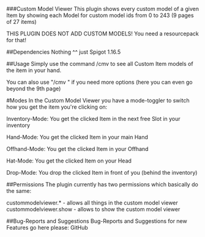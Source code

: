 ###Custom Model Viewer
This plugin shows every custom model of a given Item by showing each Model for custom model ids from 0 to 243 (9 pages of 27 items)

THIS PLUGIN DOES NOT ADD CUSTOM MODELS! You need a resourcepack for that!
 

##Dependencies
Nothing ^^ just Spigot 1.16.5

 

##Usage
Simply use the command /cmv to see all Custom Item models of the item in your hand.

You can also use "/cmv <itemname> <page>" if you need more options (here you can even go beyond the 9th page)

 

#Modes
In the Custom Model Viewer you have a mode-toggler to switch how you get the item you're clicking on:

Inventory-Mode: You get the clicked Item in the next free Slot in your inventory

Hand-Mode: You get the clicked Item in your main Hand

Offhand-Mode: You get the clicked Item in your Offhand

Hat-Mode: You get the clicked Item on your Head

Drop-Mode: You drop the clicked Item in front of you (behind the inventory)

 

##Permissions
The plugin currently has two permissions which basically do the same:

custommodelviewer.* - allows all things in the custom model viewer
custommodelviewer.show - allows to show the custom model viewer


##Bug-Reports and Suggestions
Bug-Reports and Suggestions for new Features go here please: GitHub
